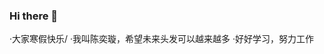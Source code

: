 ### Hi there 👋
·大家寒假快乐/
·我叫陈奕璇，希望未来头发可以越来越多
·好好学习，努力工作
<!--
**cyx299-111/cyx299-111** is a ✨ _special_ ✨ repository because its `README.md` (this file) appears on your GitHub profile.

Here are some ideas to get you started:

- 🔭 I’m currently working on ...
- 🌱 I’m currently learning ...
- 👯 I’m looking to collaborate on ...
- 🤔 I’m looking for help with ...
- 💬 Ask me about ...
- 📫 How to reach me: ...
- 😄 Pronouns: ...
- ⚡ Fun fact: ...
-->
